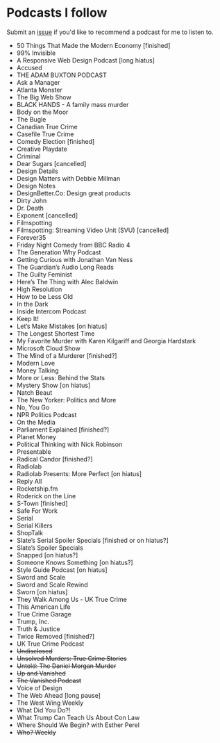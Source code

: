 # Podcasts I follow

Submit an [issue](https://github.com/yaili/podcasts/issues/new) if you'd like to recommend a podcast for me to listen to.

- 50 Things That Made the Modern Economy [finished]
- 99% Invisible
- A Responsive Web Design Podcast [long hiatus]
- Accused
- THE ADAM BUXTON PODCAST
- Ask a Manager
- Atlanta Monster
- The Big Web Show
- BLACK HANDS - A family mass murder
- Body on the Moor
- The Bugle
- Canadian True Crime
- Casefile True Crime
- Comedy Election [finished]
- Creative Playdate
- Criminal
- Dear Sugars [cancelled]
- Design Details
- Design Matters with Debbie Millman 
- Design Notes
- DesignBetter.Co: Design great products
- Dirty John
- Dr. Death
- Exponent [cancelled]
- Filmspotting
- Filmspotting: Streaming Video Unit (SVU) [cancelled]
- Forever35
- Friday Night Comedy from BBC Radio 4
- The Generation Why Podcast
- Getting Curious with Jonathan Van Ness
- The Guardian’s Audio Long Reads
- The Guilty Feminist
- Here’s The Thing with Alec Baldwin
- High Resolution
- How to be Less Old
- In the Dark
- Inside Intercom Podcast
- Keep It!
- Let’s Make Mistakes [on hiatus]
- The Longest Shortest Time
- My Favorite Murder with Karen Kilgariff and Georgia Hardstark
- Microsoft Cloud Show
- The Mind of a Murderer [finished?]
- Modern Love
- Money Talking
- More or Less: Behind the Stats
- Mystery Show [on hiatus]
- Natch Beaut
- The New Yorker: Politics and More
- No, You Go
- NPR Politics Podcast
- On the Media
- Parliament Explained [finished?]
- Planet Money
- Political Thinking with Nick Robinson 
- Presentable
- Radical Candor [finished?]
- Radiolab
- Radiolab Presents: More Perfect [on hiatus]
- Reply All
- Rocketship.fm
- Roderick on the Line
- S-Town [finished]
- Safe For Work
- Serial
- Serial Killers
- ShopTalk
- Slate’s Serial Spoiler Specials [finished or on hiatus?]
- Slate’s Spoiler Specials
- Snapped [on hiatus?]
- Someone Knows Something [on hiatus?]
- Style Guide Podcast [on hiatus]
- Sword and Scale
- Sword and Scale Rewind
- Sworn [on hiatus]
- They Walk Among Us - UK True Crime
- This American Life
- True Crime Garage
- Trump, Inc.
- Truth & Justice
- Twice Removed [finished?]
- UK True Crime Podcast
- ~~Undisclosed~~
- ~~Unsolved Murders: True Crime Stories~~
- ~~Untold: The Daniel Morgan Murder~~
- ~~Up and Vanished~~
- ~~The Vanished Podcast~~
- Voice of Design
- The Web Ahead [long pause]
- The West Wing Weekly
- What Did You Do?!
- What Trump Can Teach Us About Con Law
- Where Should We Begin? with Esther Perel
- ~~Who? Weekly~~

